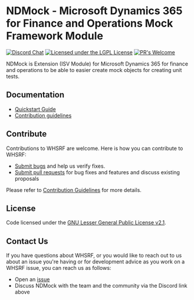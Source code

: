 # NDMock - Microsoft Dynamics 365 for Finance and Operations Mock Framework Module  

[![Discord Chat](https://img.shields.io/discord/938559793935835217?label=Discord&logo=Discord)](https://discord.gg/JY9u87R7)
[![Licensed under the LGPL License](https://img.shields.io/badge/license-lgpl__2__1-blue)](https://github.com/shadowchamber/WHSRFAux/blob/master/LICENSE)
[![PR's Welcome](https://img.shields.io/badge/PRs%20-welcome-brightgreen.svg)](#contribute)

NDMock is Extension (ISV Module) for Microsoft Dynamics 365 for finance and operations to be able to easier create mock objects for creating unit tests.

## Documentation

* [Quickstart Guide](https://github.com/shadowchamber/NDMock/wiki/Quick-Start-Guide)
* [Contribution guidelines](CONTRIBUTING.md)

## Contribute

Contributions to WHSRF are welcome.  Here is how you can contribute to WHSRF:

* [Submit bugs](https://github.com/shadowchamber/NDMock/issues) and help us verify fixes.
* [Submit pull requests](https://github.com/shadowchamber/NDMock/pulls) for bug fixes and features and discuss existing proposals

Please refer to [Contribution Guidelines](CONTRIBUTING.md) for more details.

## License

Code licensed under the [GNU Lesser General Public License v2.1](https://github.com/shadowchamber/NDMock/blob/master/LICENSE).

## Contact Us

If you have questions about WHSRF, or you would like to reach out to us about an issue you're having or for development advice as you work on a WHSRF issue, you can reach us as follows:

* Open an [issue](https://github.com/shadowchamber/NDMock/issues/new)
* Discuss NDMock with the team and the community via the Discord link above
